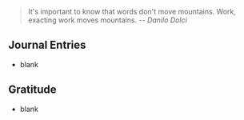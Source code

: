 > It's important to know that words don't move mountains. Work, exacting work moves mountains.
> -- <cite>Danilo Dolci</cite>

## Journal Entries
-  blank

## Gratitude
- blank


